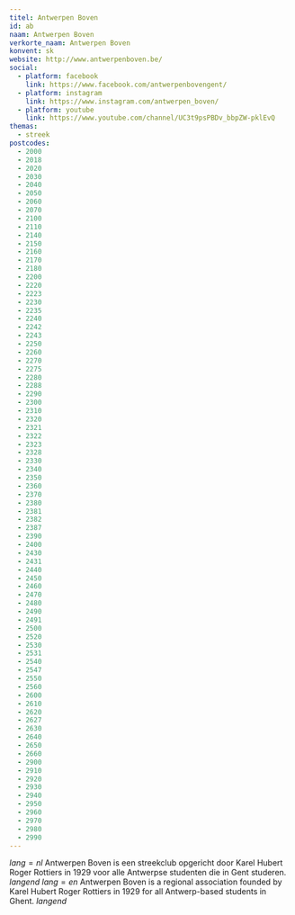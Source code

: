 ```yaml
---
titel: Antwerpen Boven
id: ab
naam: Antwerpen Boven
verkorte_naam: Antwerpen Boven
konvent: sk
website: http://www.antwerpenboven.be/
social:
  - platform: facebook
    link: https://www.facebook.com/antwerpenbovengent/
  - platform: instagram
    link: https://www.instagram.com/antwerpen_boven/
  - platform: youtube
    link: https://www.youtube.com/channel/UC3t9psPBDv_bbpZW-pklEvQ
themas:
  - streek
postcodes:
  - 2000
  - 2018
  - 2020
  - 2030
  - 2040
  - 2050
  - 2060
  - 2070
  - 2100
  - 2110
  - 2140
  - 2150
  - 2160
  - 2170
  - 2180
  - 2200
  - 2220
  - 2223
  - 2230
  - 2235
  - 2240
  - 2242
  - 2243
  - 2250
  - 2260
  - 2270
  - 2275
  - 2280
  - 2288
  - 2290
  - 2300
  - 2310
  - 2320
  - 2321
  - 2322
  - 2323
  - 2328
  - 2330
  - 2340
  - 2350
  - 2360
  - 2370
  - 2380
  - 2381
  - 2382
  - 2387
  - 2390
  - 2400
  - 2430
  - 2431
  - 2440
  - 2450
  - 2460
  - 2470
  - 2480
  - 2490
  - 2491
  - 2500
  - 2520
  - 2530
  - 2531
  - 2540
  - 2547
  - 2550
  - 2560
  - 2600
  - 2610
  - 2620
  - 2627
  - 2630
  - 2640
  - 2650
  - 2660
  - 2900
  - 2910
  - 2920
  - 2930
  - 2940
  - 2950
  - 2960
  - 2970
  - 2980
  - 2990
---
```


$lang=nl$ 
Antwerpen Boven is een streekclub opgericht door Karel Hubert Roger Rottiers in 1929 voor alle Antwerpse studenten die in Gent studeren. 
$langend$ 
$lang=en$ 
Antwerpen Boven is a regional association founded by Karel Hubert Roger Rottiers in 1929 for all Antwerp-based students in Ghent. 
$langend$
